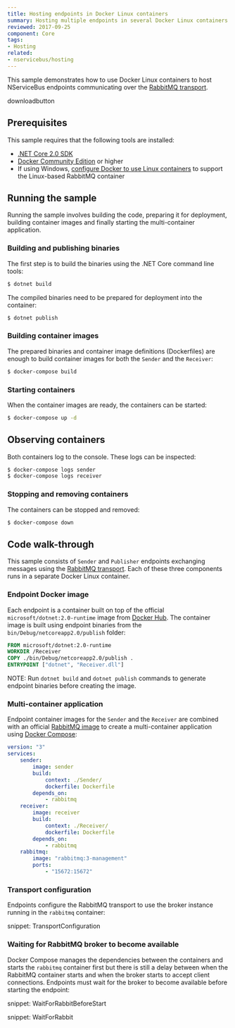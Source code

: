 ```yaml
---
title: Hosting endpoints in Docker Linux containers
summary: Hosting multiple endpoints in several Docker Linux containers managed by Docker Compose
reviewed: 2017-09-25
component: Core
tags:
- Hosting
related:
- nservicebus/hosting
---
```


This sample demonstrates how to use Docker Linux containers to host NServiceBus endpoints communicating over the [RabbitMQ transport](/transports/rabbitmq/).

downloadbutton


## Prerequisites

This sample requires that the following tools are installed:

 * [.NET Core 2.0 SDK](https://www.microsoft.com/net/download/core)
 * [Docker Community Edition](https://www.docker.com/community-edition) or higher
 * If using Windows, [configure Docker to use Linux containers](https://docs.docker.com/docker-for-windows/#switch-between-windows-and-linux-containers) to support the Linux-based RabbitMQ container


## Running the sample

Running the sample involves building the code, preparing it for deployment, building container images and finally starting the multi-container application.


### Building and publishing binaries

The first step is to build the binaries using the .NET Core command line tools:

```bash
$ dotnet build
```

The compiled binaries need to be prepared for deployment into the container:

```bash
$ dotnet publish
```


### Building container images

The prepared binaries and container image definitions (Dockerfiles) are enough to build container images for both the `Sender` and the `Receiver`:

```bash
$ docker-compose build
```


### Starting containers

When the container images are ready, the containers can be started:

```bash
$ docker-compose up -d
```


## Observing containers

Both containers log to the console. These logs can be inspected:

```bash
$ docker-compose logs sender
$ docker-compose logs receiver
```


### Stopping and removing containers

The containers can be stopped and removed:

```bash
$ docker-compose down
```

## Code walk-through

This sample consists of `Sender` and `Publisher` endpoints exchanging messages using the [RabbitMQ transport](/transports/rabbitmq/). Each of these three components runs in a separate Docker Linux container.


### Endpoint Docker image

Each endpoint is a container built on top of the official `microsoft/dotnet:2.0-runtime` image from [Docker Hub](https://hub.docker.com/). The container image is built using endpoint binaries from the `bin/Debug/netcoreapp2.0/publish` folder:

```dockerfile
FROM microsoft/dotnet:2.0-runtime
WORKDIR /Receiver
COPY ./bin/Debug/netcoreapp2.0/publish .
ENTRYPOINT ["dotnet", "Receiver.dll"]
```

NOTE: Run `dotnet build` and `dotnet publish` commands to generate endpoint binaries before creating the image.


### Multi-container application

Endpoint container images for the `Sender` and the `Receiver` are combined with an official [RabbitMQ image](https://hub.docker.com/_/rabbitmq/) to create a multi-container application using [Docker Compose](https://docs.docker.com/compose/):

```yaml
version: "3"
services:   
    sender:
        image: sender
        build:
            context: ./Sender/
            dockerfile: Dockerfile
        depends_on:
            - rabbitmq
    receiver:
        image: receiver
        build:
            context: ./Receiver/
            dockerfile: Dockerfile
        depends_on:
            - rabbitmq
    rabbitmq:
        image: "rabbitmq:3-management"
        ports:
            - "15672:15672"
```


### Transport configuration

Endpoints configure the RabbitMQ transport to use the broker instance running in the `rabbitmq` container:

snippet: TransportConfiguration


### Waiting for RabbitMQ broker to become available

Docker Compose manages the dependencies between the containers and starts the `rabbitmq` container first but there is still a delay between when the RabbitMQ container starts and when the broker starts to accept client connections. Endpoints must wait for the broker to become available before starting the endpoint:

snippet: WaitForRabbitBeforeStart

snippet: WaitForRabbit

